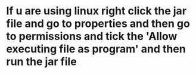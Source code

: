 # If u are using linux right click the jar file and go to properties and then go to permissions and tick the 'Allow executing file as program' and then run the jar file
